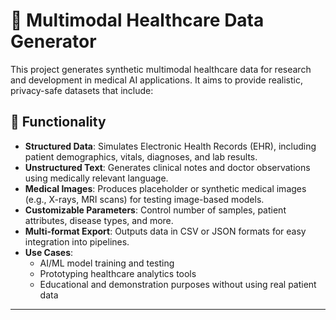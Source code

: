 # 🧬 Multimodal Healthcare Data Generator

This project generates synthetic multimodal healthcare data for research and development in medical AI applications. It aims to provide realistic, privacy-safe datasets that include:

## 🔧 Functionality

- **Structured Data**: Simulates Electronic Health Records (EHR), including patient demographics, vitals, diagnoses, and lab results.
- **Unstructured Text**: Generates clinical notes and doctor observations using medically relevant language.
- **Medical Images**: Produces placeholder or synthetic medical images (e.g., X-rays, MRI scans) for testing image-based models.
- **Customizable Parameters**: Control number of samples, patient attributes, disease types, and more.
- **Multi-format Export**: Outputs data in CSV or JSON formats for easy integration into pipelines.
- **Use Cases**:
  - AI/ML model training and testing
  - Prototyping healthcare analytics tools
  - Educational and demonstration purposes without using real patient data

---


